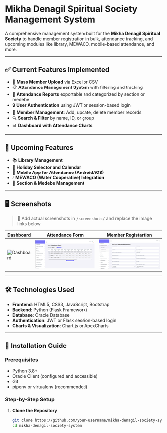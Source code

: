 # Mikha Denagil Spiritual Society Management System

A comprehensive management system built for the **Mikha Denagil Spiritual Society** to handle member registration in bulk, attendance tracking, and upcoming modules like library, MEWACO, mobile-based attendance, and more.

---

## ✅ Current Features Implemented

- 🔁 **Mass Member Upload** via Excel or CSV
- 📋 **Attendance Management System** with filtering and tracking
- 🧾 **Attendance Reports** exportable and categorized by section or medebe
- 🔒 **User Authentication** using JWT or session-based login
- 📁 **Member Management**: Add, update, delete member records
- 🔍 **Search & Filter** by name, ID, or group
- 📊 **Dashboard with Attendance Charts**

---

## 🔮 Upcoming Features

- 📚 **Library Management**
- 📆 **Holiday Selector and Calendar**
- 📱 **Mobile App for Attendance (Android/iOS)**
- 💧 **MEWACO (Water Cooperative) Integration**
- 🏢 **Section & Medebe Management**

---

## 🖥️ Screenshots

> 📌 Add actual screenshots in `/screenshots/` and replace the image links below

| Dashboard | Attendance Form | Member Registartion |
|-----------|------------------|----------------|
| ![Dashboard](dashboard.png) | ![Attendance](attendance.png) | ![Upload](registartion.png) |

---

## 🛠️ Technologies Used

- **Frontend**: HTML5, CSS3, JavaScript, Bootstrap
- **Backend**: Python (Flask Framework)
- **Database**: Oracle Database
- **Authentication**: JWT or Flask session-based login
- **Charts & Visualization**: Chart.js or ApexCharts

---

## 🚀 Installation Guide

### Prerequisites

- Python 3.8+
- Oracle Client (configured and accessible)
- Git
- pipenv or virtualenv (recommended)

### Step-by-Step Setup

1. **Clone the Repository**
   ```bash
   git clone https://github.com/your-username/mikha-denagil-society-system.git
   cd mikha-denagil-society-system
